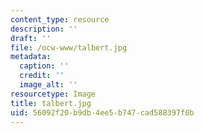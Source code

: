 ```yaml
---
content_type: resource
description: ''
draft: ''
file: /ocw-www/talbert.jpg
metadata:
  caption: ''
  credit: ''
  image_alt: ''
resourcetype: Image
title: talbert.jpg
uid: 56092f20-b9db-4ee5-b747-cad588397f0b
---
```

